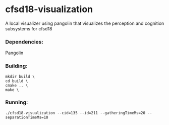 # cfsd18-visualization
A local visualizer using pangolin that visualizes the perception and cognition subsystems for cfsd18

### Dependencies:
Pangolin

### Building:
```
mkdir build \
cd build \
cmake .. \
make \
```

### Running:
```
./cfsd18-visualization --cid=135 --id=211 --gatheringTimeMs=20 --separationTimeMs=10
```



